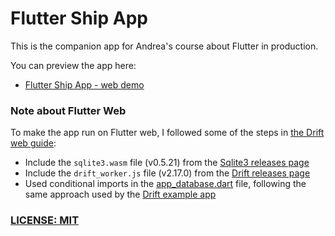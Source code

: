 # Flutter Ship App

This is the companion app for Andrea's course about Flutter in production.

You can preview the app here:

- [Flutter Ship App - web demo](https://bizz84.github.io/flutter_ship_app_web/)

### Note about Flutter Web

To make the app run on Flutter web, I followed some of the steps in [the Drift web guide](https://drift.simonbinder.eu/web/):

- Include the `sqlite3.wasm` file (v0.5.21) from the [Sqlite3 releases page](https://github.com/simolus3/sqlite3.dart/releases)
- Include the `drift_worker.js` file (v2.17.0) from the [Drift releases page](https://github.com/simolus3/drift/releases)
- Used conditional imports in the [app_database.dart](lib/src/data/app_database.dart) file, following the same approach used by the [Drift example app](https://github.com/simolus3/drift/tree/develop/examples/app)


### [LICENSE: MIT](LICENSE.md)